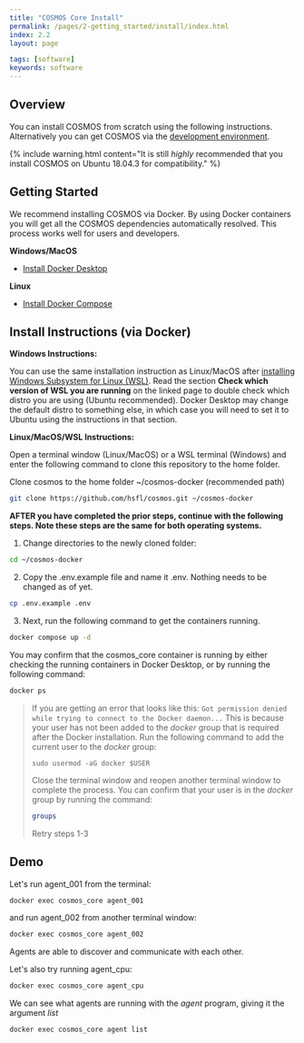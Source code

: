 ```yaml
---
title: "COSMOS Core Install"
permalink: /pages/2-getting_started/install/index.html
index: 2.2
layout: page

tags: [software]
keywords: software
---
```


## Overview

You can install COSMOS from scratch using the following instructions. Alternatively you can get COSMOS via the [development environment](https://hsfl.github.io/cosmos-docs/pages/2-getting_started/development-environment.html). 

{% include warning.html content="It is still _highly_ recommended that you install COSMOS on Ubuntu 18.04.3 for compatibility." %}


<!--## Installation
Installing COSMOS core is easy it can be done from the sources repository. Follow the link to your OS:
-->
## Getting Started

We recommend installing COSMOS via Docker. By using Docker containers you will get all the COSMOS dependencies automatically resolved. This process works well for users and developers.

**Windows/MacOS**

* [Install Docker Desktop](https://www.docker.com/get-started/)

**Linux**
* [Install Docker Compose](https://docs.docker.com/compose/install/)


## Install Instructions (via Docker)

**Windows Instructions:** 

You can use the same installation instruction as Linux/MacOS after [installing Windows Subsystem for Linux (WSL)](https://learn.microsoft.com/en-us/windows/wsl/install). Read the section **Check which version of WSL you are running** on the linked page to double check which distro you are using (Ubuntu recommended). Docker Desktop may change the default distro to something else, in which case you will need to set it to Ubuntu using the instructions in that section.

**Linux/MacOS/WSL Instructions:** 

Open a terminal window (Linux/MacOS) or a WSL terminal (Windows) and enter the following command to clone this repository to the home folder.

Clone cosmos to the home folder ~/cosmos-docker (recommended path)
```bash
git clone https://github.com/hsfl/cosmos.git ~/cosmos-docker
```

**AFTER you have completed the prior steps, continue with the following steps. Note these steps are the same for both operating systems.** 


1. Change directories to the newly cloned folder:

```bash
cd ~/cosmos-docker
```

2. Copy the .env.example file and name it .env. Nothing needs to be changed as of yet.
```bash
cp .env.example .env
```

3. Next, run the following command to get the containers running.
```bash
docker compose up -d
```

You may confirm that the cosmos_core container is running by either checking the running containers in Docker Desktop, or by running the following command:
```bash
docker ps
```

> If you are getting an error that looks like this:
> ```Got permission denied while trying to connect to the Docker daemon...```
> This is because your user has not been added to the *docker* group that is required after the Docker installation. Run the following command to add the current user to the *docker* group:
>
> ```sudo usermod -aG docker $USER```
>
> Close the terminal window and reopen another terminal window to complete the process. You can confirm that your user is in the *docker* group by running the command:
> ```bash
> groups
> ```
> Retry steps 1-3

## Demo

Let's run agent_001 from the terminal: 
```bash
docker exec cosmos_core agent_001
```
and run agent_002 from another terminal window:
```bash
docker exec cosmos_core agent_002
```

Agents are able to discover and communicate with each other.

Let's also try running agent_cpu:
```bash
docker exec cosmos_core agent_cpu 
```

We can see what agents are running with the *agent* program, giving it the argument *list*
```bash
docker exec cosmos_core agent list 
```
<!--

1. [Installing COSMOS Core on Docker]({{site.baseurl}}/pages/2-getting_started/install/docker-install.html)
2. [Installing COSMOS Core on Linux]({{site.baseurl}}/pages/2-getting_started/install/ubuntu-install.html)
3. [Installing COSMOS Core on Windows]({{site.baseurl}}/pages/2-getting_started/install/ubuntu-install.html) (use [WSL](https://docs.microsoft.com/en-us/windows/wsl/install-win10) and follow the Linux Install instructions)
4. [Installing COSMOS Core on macOS](https://docs.google.com/document/d/146mBWBmxkAu0qBdSlCSer1nqVvOLBn_B-VzkcwpjhEU)
5. [Installing COSMOS Core on Raspberry Pi]({{site.baseurl}}/pages/4-tutorials/build/cross-compile.html)

After your are done installing COSMOS core you can [check your installation](https://hsfl.github.io/cosmos-docs/pages/2-getting_started/install/ubuntu-install.html#testing-cosmos-core).
-->



